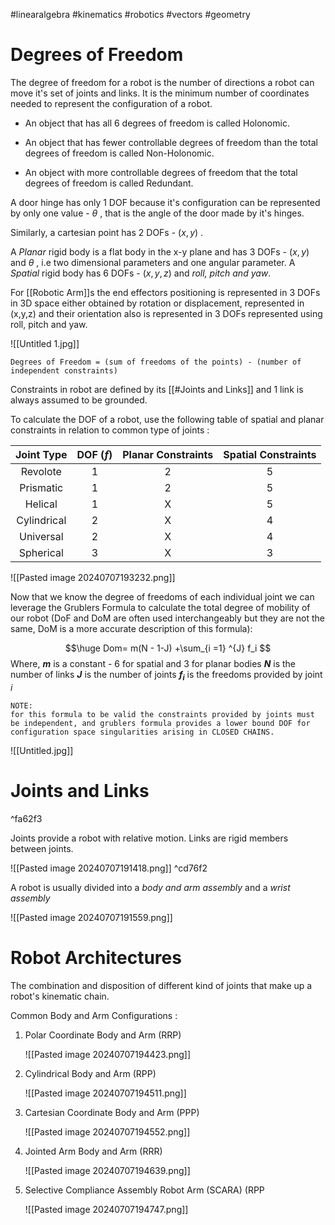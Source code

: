 #linearalgebra #kinematics #robotics #vectors #geometry 

# Degrees of Freedom 

The degree of freedom for a robot is the number of directions a robot can move it's set of joints and links. It is the minimum number of coordinates needed to represent the configuration of a robot. 

- An object that has all 6 degrees of freedom is called Holonomic.

- An object that has fewer controllable degrees of freedom than the total degrees of freedom is called Non-Holonomic.

- An object with more controllable degrees of freedom that the total degrees of freedom is called Redundant. 

A door hinge has only 1 DOF because it's configuration can be represented by only one value - $\theta$ , that is the angle of the door made by it's hinges. 

Similarly, a cartesian point has 2 DOFs - $(x,y)$ .

A *Planar* rigid body is a flat body in the x-y plane and has 3 DOFs  - $(x,y)$ and $\theta$  , i.e two dimensional parameters and one angular parameter. 
A *Spatial* rigid body has 6 DOFs  - $(x,y,z)$ and *roll, pitch and yaw*. 

For [[Robotic Arm]]s the end effectors positioning is represented in 3 DOFs in 3D space either obtained by rotation or displacement, represented in (x,y,z) and their orientation also is represented in 3 DOFs  represented using roll, pitch and yaw. 

![[Untitled 1.jpg]]


```
Degrees of Freedom = (sum of freedoms of the points) - (number of independent constraints)
```

Constraints in robot are defined by its [[#Joints and Links]] and 1 link is always assumed to be grounded. 

To calculate the DOF of a robot, use the following table of spatial and planar constraints in relation to common type of joints :

| Joint Type  | DOF (*f*) | Planar Constraints | Spatial Constraints |
| :---------: | :-------: | :----------------: | :-----------------: |
|  Revolote   |     1     |         2          |          5          |
|  Prismatic  |     1     |         2          |          5          |
|   Helical   |     1     |         X          |          5          |
| Cylindrical |     2     |         X          |          4          |
|  Universal  |     2     |         X          |          4          |
|  Spherical  |     3     |         X          |          3          |

![[Pasted image 20240707193232.png]]

Now that we know the degree of freedoms of each individual joint we can leverage the Grublers Formula to calculate the total degree of mobility of our robot (DoF and DoM are often used interchangeably but they are not the same, DoM is a more accurate description of this formula): 

$$\huge
Dom= m(N - 1-J) +\sum_{i =1} ^{J} f_i
$$
Where, 
***m*** is a constant - 6 for spatial and 3 for planar bodies
***N*** is the number of links 
***J*** is the number of joints
***$f_i$*** is the freedoms provided by joint *i*

```
NOTE:
for this formula to be valid the constraints provided by joints must be independent, and grublers formula provides a lower bound DOF for configuration space singularities arising in CLOSED CHAINS.
```

![[Untitled.jpg]]

# Joints and Links 

^fa62f3

Joints provide a robot with relative motion.
Links  are rigid members between joints. 

![[Pasted image 20240707191418.png]] ^cd76f2

A robot is usually divided into a *body and arm assembly* and a *wrist assembly*

![[Pasted image 20240707191559.png]]


# Robot Architectures

The combination and disposition of different kind of joints that make up a robot's kinematic chain. 

Common Body and Arm Configurations :

1. Polar Coordinate Body and Arm (RRP)

   ![[Pasted image 20240707194423.png]]

2. Cylindrical Body and Arm (RPP)
   
   ![[Pasted image 20240707194511.png]]
3. Cartesian Coordinate Body and Arm (PPP)

   ![[Pasted image 20240707194552.png]]

4. Jointed Arm Body and Arm (RRR)
   
   ![[Pasted image 20240707194639.png]]

5. Selective Compliance Assembly Robot Arm (SCARA) (RPP
   
   ![[Pasted image 20240707194747.png]]



